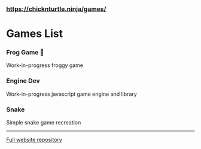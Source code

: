 ### https://chicknturtle.ninja/games/
# Games List
### Frog Game 🐸
Work-in-progress froggy game
### Engine Dev
Work-in-progress javascript game engine and library
### Snake
Simple snake game recreation


---
[Full website repository](https://github.com/ChicknTurtle/ChicknTurtleSite)
